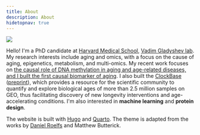 ```yaml
---
title: About
description: About
hidetopnav: true
---
```



<img src="avatar.jpg" class="sidenote" style="min-width: initial; margin-top: 0rem;">

Hello! I'm a PhD candidate at [Harvard Medical School](https://hms.harvard.edu/), [Vadim Gladyshev lab](https://gladyshevlab.bwh.harvard.edu/). My research interests include aging and omics, with a focus on the cause of aging, epigenetics, metabolism, and multi-omics. My recent work focuses on [the causal role of DNA methylation in aging and age-related diseases, and I built the first causal biomarker of aging](https://www.nature.com/articles/s43587-023-00557-0). I also built the [ClockBase](https://clockbase.org) ([preprint](https://www.biorxiv.org/content/10.1101/2023.02.28.530532v1)), which provides a resource for the scientific community to quantify and explore biological ages of more than 2.5 million samples on GEO, thus facilitating discovery of new longevity interventions and age-accelerating conditions. I'm also interested in **machine learning** and **protein design**.

The website is built with [Hugo](https://gohugo.io/) and [Quarto](https://quarto.org/). The theme is adapted from the works by [Daniel Roelfs](https://danielroelfs.github.io) and Matthew Butterick.
